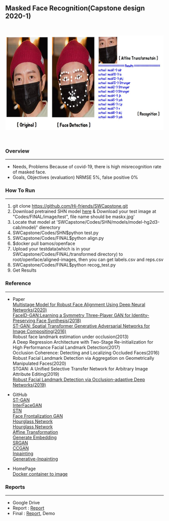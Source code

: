 ## Masked Face Recognition(Capstone design 2020-1)

<br/>
<p align="center">
    <img src="/Codes/Abstract.jpg" width="700px" height="300px" title="px(픽셀) 크기 설정" alt="RubberDuck"></img></div>
</p>
<br/>

### Overview
***
- Needs, Problems
    Because of covid-19, there is high misrecognition rate of masked face.
- Goals, Objectives (evaluation)
    NRMSE 5%, false positive 0%
    
### How To Run
***
1. git clone https://github.com/Hi-friends/SWCapstone.git
2. Download pretrained SHN model [here](https://drive.google.com/drive/folders/1AbTGhIBzUUINTH2GNL05tSWvOHnclRr4)
& Download your test image at "Codes/FINAL/image/test", file name should be maskx.jpg'
3. Locate that model at 'SWCapstone/Codes/SHN/models/model-hg2d3-cab/model/' dierectory
4. SWCapstone/Codes/SHN$python test.py
5. SWCapstone/Codes/FINAL$python align.py
6. $docker pull bamos/openface
7. Upload your testdata(which is in your SWCapstone/Codes/FINAL/transformed directory) to root/openface/aligned-images, then you can get labels.csv and reps.csv
8. SWCapstone/Codes/FINAL$python recog_test.py
9. Get Results


### Reference
***
- Paper   
[Multistage Model for Robust Face Alignment Using Deep Neural Networks(2020)](https://arxiv.org/pdf/2002.01075.pdf)   
[FaceID-GAN:Learning a Symmetry Three-Player GAN for Identity-Preserving Face Synthesis(2018)](http://openaccess.thecvf.com/content_cvpr_2018/papers/Shen_FaceID-GAN_Learning_a_CVPR_2018_paper.pdf)   
[ST-GAN: Spatial Transformer Generative Adversarial Networks for Image Compositing(2016)](https://arxiv.org/pdf/1506.02025.pdf)   
Robust face landmark estimation under occlusion(2013)   
A Deep Regression Architecture with Two-Stage Re-initialization for High Performance Facial Landmark Detection(2017)   
Occlusion Coherence: Detecting and Localizing Occluded Faces(2016)   
Robust Facial Landmark Detection via Aggregation on Geometrically Manipulated Faces(2020)   
STGAN: A Unified Selective Transfer Network for Arbitrary Image Attribute Editing(2019)   
[Robust Facial Landmark Detection via Occlusion-adaptive Deep Networks(2019)](http://openaccess.thecvf.com/content_CVPR_2019/papers/Zhu_Robust_Facial_Landmark_Detection_via_Occlusion-Adaptive_Deep_Networks_CVPR_2019_paper.pdf)   

- GitHub   
[ST-GAN](https://github.com/chenhsuanlin/spatial-transformer-GAN)   
[InterFaceGAN](https://github.com/genforce/interfacegan)   
[STN](https://github.com/kevinzakka/spatial-transformer-network)   
[Face Frontalization GAN](https://github.com/scaleway/frontalization)   
[Hourglass Network](https://github.com/deepinx/deep-face-alignment)   
[Hourglass Network](https://github.com/viliusmat/SHN-based-2D-face-alignment)   
[Affine Transformation](https://github.com/cmusatyalab/openface/blob/master/openface/align_dlib.py)   
[Generate Embedding](https://gist.github.com/ageitgey/ddbae3b209b6344a458fa41a3cf75719)   
[SRGAN](https://github.com/dongheehand/SRGAN-PyTorch)   
[CCGAN](https://github.com/mafda/generative_adversarial_networks_101/blob/master/src/mnist/04_CCGAN_MNIST.ipynb)   
[Inpainting](https://github.com/JiahuiYu/generative_inpainting)   
[Generative-Inpainting](https://github.com/daa233/generative-inpainting-pytorch)   

- HomePage   
[Docker container to image](https://galid1.tistory.com/323)   


### Reports
***
+ Google Drive
+ Report : [Report](https://github.com/Hi-friends/SWCapstone/tree/master/Reports)
+ Final : [Report](https://github.com/Hi-friends/SWCapstone/tree/master/Reports), Demo
